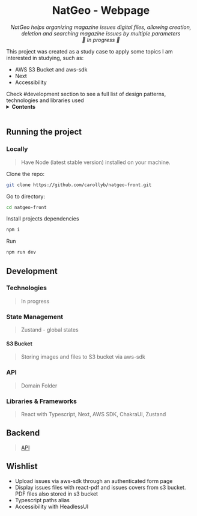 <h1 align="center">NatGeo - Webpage</h1>
<p align="center">
  <i>NatGeo helps organizing magazine issues digital files, allowing creation, deletion and searching magazine issues by multiple parameters</i><br />
  <i>🚧 In progress 🚧</i><br />
</p>
<p>
This project was created as a study case to apply some topics I am interested in studying, such as: 
</p>
<ul>
  <li>AWS S3 Bucket and aws-sdk</li>
  <li>Next</li>
  <li>Accessibility</li>
</ul>
Check #development section to see a full list of design patterns, technologies and libraries used

<details>
<summary><b>Contents</b></summary>


- [Running the project](#running-the-project)
  - [Locally](#locally)
- [Development](#development)
  - [Technologies](#technologies)
  - [State Management](#state-management)
    - [S3 Bucket](#s3-bucket)
  - [API](#api)
  - [Libraries & Frameworks](#libraries--frameworks)
- [Backend](#backend)
- [Wishlist](#wishlist)
</details><br />

## Running the project

### Locally

> Have Node (latest stable version) installed on your machine.

Clone the repo:
```bash
git clone https://github.com/carollyb/natgeo-front.git
```

Go to directory:
```bash
cd natgeo-front
```

Install projects dependencies
```bash
npm i
```

Run
```bash
npm run dev
```

## Development

### Technologies
> In progress

### State Management
> Zustand - global states

#### S3 Bucket
> Storing images and files to S3 bucket via aws-sdk

### API
> Domain Folder

### Libraries & Frameworks
> React with Typescript, Next, AWS SDK, ChakraUI, Zustand
## Backend
> [API](https://github.com/carollyb/natgeo)
## Wishlist
<ul>
  <li>Upload issues via aws-sdk through an authenticated form page</li>
  <li>Display issues files with react-pdf and issues covers from s3 bucket. PDF files also stored in s3 bucket</li>
  <li>Typescript paths alias</li>
  <li>Accessibility with HeadlessUI</li>
</ul>